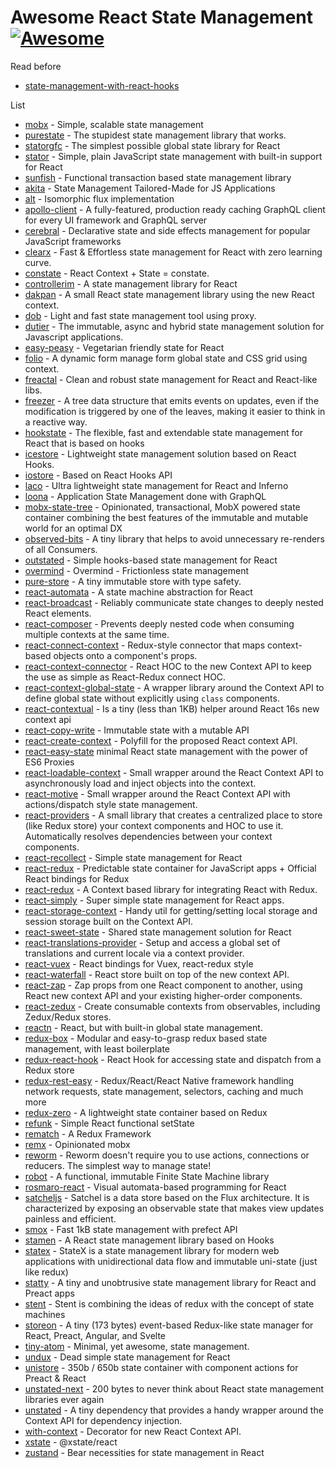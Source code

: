 
# Awesome React State Management [![Awesome](https://cdn.rawgit.com/sindresorhus/awesome/d7305f38d29fed78fa85652e3a63e154dd8e8829/media/badge.svg)](https://github.com/sindresorhus/awesome)

Read before
* [state-management-with-react-hooks](https://ricostacruz.com/til/state-management-with-react-hooks)

List
* [mobx](https://github.com/mobxjs/mobx) - Simple, scalable state management
* [purestate](https://github.com/MaiaVictor/PureState) - The stupidest state management library that works.
* [statorgfc](https://github.com/cs01/statorgfc) - The simplest possible global state library for React
* [stator](https://github.com/cs01/stator) - Simple, plain JavaScript state management with built-in support for React
* [sunfish](https://github.com/tzilist/Sunfish) - Functional transaction based state management library
* [akita](https://github.com/datorama/akita) - State Management Tailored-Made for JS Applications
* [alt](https://github.com/goatslacker/alt) - Isomorphic flux implementation
* [apollo-client](https://github.com/apollographql/apollo-client) - A fully-featured, production ready caching GraphQL client for every UI framework and GraphQL server
* [cerebral](https://github.com/cerebral/cerebral) - Declarative state and side effects management for popular JavaScript frameworks
* [clearx](https://github.com/Autodesk/clearx) - Fast & Effortless state management for React with zero learning curve.
* [constate](https://github.com/diegohaz/constate) - React Context + State = constate.
* [controllerim](https://github.com/Niryo/controllerim/) - A state management library for React
* [dakpan](https://github.com/houfio/dakpan) - A small React state management library using the new React context.
* [dob](https://github.com/dobjs/dob) - Light and fast state management tool using proxy. 
* [dutier](https://github.com/luisvinicius167/dutier) - The immutable, async and hybrid state management solution for Javascript applications.
* [easy-peasy](https://github.com/ctrlplusb/easy-peasy) - Vegetarian friendly state for React 
* [folio](https://github.com/jalal246/folio) - A dynamic form manage form global state and CSS grid using context.
* [freactal](https://github.com/FormidableLabs/freactal) - Clean and robust state management for React and React-like libs.
* [freezer](https://github.com/arqex/freezer) - A tree data structure that emits events on updates, even if the modification is triggered by one of the leaves, making it easier to think in a reactive way.
* [hookstate](https://github.com/avkonst/hookstate) - The flexible, fast and extendable state management for React that is based on hooks
* [icestore](https://github.com/ice-lab/icestore) - Lightweight state management solution based on React Hooks.
* [iostore](https://github.com/yisbug/iostore) - Based on React Hooks API
* [laco](https://github.com/deamme/laco) - Ultra lightweight state management for React and Inferno
* [loona](https://github.com/kamilkisiela/loona) - Application State Management done with GraphQL
* [mobx-state-tree](https://github.com/mobxjs/mobx-state-tree) - Opinionated, transactional, MobX powered state container combining the best features of the immutable and mutable world for an optimal DX
* [observed-bits](https://github.com/philosaf/observed-bits) - A tiny library that helps to avoid unnecessary re-renders of all Consumers.
* [outstated](https://github.com/yamalight/outstated) - Simple hooks-based state management for React
* [overmind](https://github.com/cerebral/overmind) - Overmind - Frictionless state management
* [pure-store](https://github.com/gunn/pure-store) - A tiny immutable store with type safety.
* [react-automata](https://github.com/MicheleBertoli/react-automata) - A state machine abstraction for React
* [react-broadcast](https://github.com/ReactTraining/react-broadcast/tree/next) - Reliably communicate state changes to deeply nested React elements.
* [react-composer](https://github.com/jamesplease/react-composer) - Prevents deeply nested code when consuming multiple contexts at the same time.
* [react-connect-context](https://github.com/Contiamo/react-connect-context) - Redux-style connector that maps context-based objects onto a component's props.
* [react-context-connector](https://github.com/BrOrlandi/react-context-connector) - React HOC to the new Context API to keep the use as simple as React-Redux connect HOC.
* [react-context-global-state](https://github.com/dai-shi/react-context-global-state) - A wrapper library around the Context API to define global state without explicitly using `class` components.
* [react-contextual](https://github.com/drcmda/react-contextual) - Is a tiny (less than 1KB) helper around React 16s new context api
* [react-copy-write](https://github.com/aweary/react-copy-write) - Immutable state with a mutable API
* [react-create-context](https://github.com/jamiebuilds/create-react-context) - Polyfill for the proposed React context API.
* [react-easy-state](https://github.com/solkimicreb/react-easy-state) minimal React state management with the power of ES6 Proxies
* [react-loadable-context](https://github.com/crubier/react-loadable-context) - Small wrapper around the React Context API to asynchronously load and inject objects into the context.
* [react-motive](https://github.com/colevoss/react-motive) - Small wrapper around the React Context API with actions/dispatch style state management.
* [react-providers](https://github.com/xnimorz/react-providers) - A small library that creates a centralized place to store (like Redux store) your context components and HOC to use it. Automatically resolves dependencies between your context components.
* [react-recollect](https://github.com/davidgilbertson/react-recollect) - Simple state management for React
* [react-redux](https://github.com/reactjs/react-redux) - Predictable state container for JavaScript apps + Official React bindings for Redux
* [react-redux](https://github.com/reduxjs/react-redux) - A Context based library for integrating React with Redux.
* [react-simply](https://github.com/lukashala/react-simply/tree/master/tools/state) - Super simple state management for React apps.
* [react-storage-context](https://github.com/giannif/react-storage-context) - Handy util for getting/setting local storage and session storage built on the Context API.
* [react-sweet-state](https://github.com/atlassian/react-sweet-state) - Shared state management solution for React 
* [react-translations-provider](https://github.com/hyogman/react-translations-provider) - Setup and access a global set of translations and current locale via a context provider.
* [react-vuex](https://github.com/dennybiasiolli/react-vuex) - React bindings for Vuex, react-redux style
* [react-waterfall](https://github.com/didierfranc/react-waterfall) - React store built on top of the new context API.
* [react-zap](https://github.com/troch/react-zap) - Zap props from one React component to another, using React new context API and your existing higher-order components.
* [react-zedux](https://github.com/bowheart/react-zedux) - Create consumable contexts from observables, including Zedux/Redux stores.
* [reactn](https://github.com/CharlesStover/reactn) - React, but with built-in global state management.
* [redux-box](https://github.com/anish000kumar/redux-box) - Modular and easy-to-grasp redux based state management, with least boilerplate
* [redux-react-hook](https://github.com/facebookincubator/redux-react-hook) - React Hook for accessing state and dispatch from a Redux store
* [redux-rest-easy](https://github.com/Brigad/redux-rest-easy) - Redux/React/React Native framework handling network requests, state management, selectors, caching and much more
* [redux-zero](https://github.com/redux-zero/redux-zero) - A lightweight state container based on Redux
* [refunk](https://github.com/jxnblk/refunk) - Simple React functional setState
* [rematch](https://github.com/rematch/rematch) - A Redux Framework
* [remx](https://github.com/wix/remx) - Opinionated mobx
* [reworm](https://github.com/pedronauck/reworm) - Reworm doesn't require you to use actions, connections or reducers. The simplest way to manage state!
* [robot](https://github.com/matthewp/robot) - A functional, immutable Finite State Machine library
* [rosmaro-react](https://github.com/lukaszmakuch/rosmaro-react) - Visual automata-based programming for React
* [satcheljs](https://github.com/Microsoft/satcheljs) - Satchel is a data store based on the Flux architecture. It is characterized by exposing an observable state that makes view updates painless and efficient.
* [smox](https://github.com/132yse/smox) - Fast 1kB state management with prefect API 
* [stamen](https://github.com/forsigner/stamen) - A React state management library based on Hooks
* [statex](https://github.com/rintoj/statex) - StateX is a state management library for modern web applications with unidirectional data flow and immutable uni-state (just like redux)
* [statty](https://github.com/vesparny/statty) - A tiny and unobtrusive state management library for React and Preact apps
* [stent](https://github.com/krasimir/stent) - Stent is combining the ideas of redux with the concept of state machines
* [storeon](https://github.com/storeon/storeon) - A tiny (173 bytes) event-based Redux-like state manager for React, Preact, Angular, and Svelte
* [tiny-atom](https://github.com/QubitProducts/tiny-atom) - Minimal, yet awesome, state management.
* [undux](https://github.com/bcherny/undux) - Dead simple state management for React
* [unistore](https://github.com/developit/unistore) - 350b / 650b state container with component actions for Preact & React
* [unstated-next](https://github.com/jamiebuilds/unstated-next) - 200 bytes to never think about React state management libraries ever again
* [unstated](https://github.com/jamiebuilds/unstated) - A tiny dependency that provides a handy wrapper around the Context API for dependency injection.
* [with-context](https://github.com/SunHuawei/with-context) - Decorator for new React Context API.
* [xstate](https://github.com/davidkpiano/xstate/tree/master/packages/xstate-react) - @xstate/react
* [zustand](https://github.com/react-spring/zustand) - Bear necessities for state management in React
